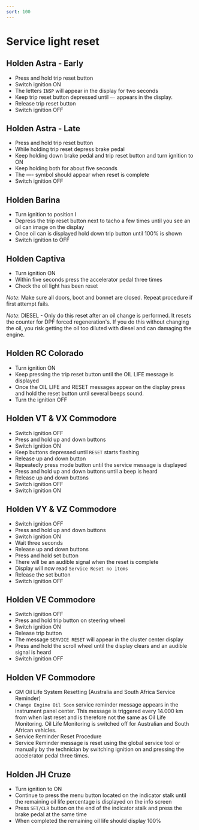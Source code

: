 ```yaml
---
sort: 100
---
```


# Service light reset

## Holden Astra - Early

- Press and hold trip reset button
- Switch ignition ON
- The letters `INSP` will appear in the display for two seconds
- Keep trip reset button depressed until `—-` appears in the display.
- Release trip reset button
- Switch ignition OFF

## Holden Astra - Late

- Press and hold trip reset button
- While holding trip reset depress brake pedal
- Keep holding down brake pedal and trip reset button and turn ignition to ON
- Keep holding both for about five seconds
- The —- symbol should appear when reset is complete
- Switch ignition OFF

## Holden Barina

- Turn ignition to position I
- Depress the trip reset button next to tacho a few times until you see an oil can image on the display
- Once oil can is displayed hold down trip button until 100% is shown
- Switch ignition to OFF

## Holden Captiva

- Turn ignition ON
- Within five seconds press the accelerator pedal three times
- Check the oil light has been reset

_Note_: Make sure all doors, boot and bonnet are closed. Repeat procedure if first attempt fails.

_Note_: DIESEL - Only do this reset after an oil change is performed. It resets the counter for DPF forced regeneration's. If you do this without changing the oil, you risk getting the oil too diluted with diesel and can damaging the engine.

## Holden RC Colorado

- Turn ignition ON
- Keep pressing the trip reset button until the OIL LIFE message is displayed
- Once the OIL LIFE and RESET messages appear on the display press and hold the reset button until several beeps sound.
- Turn the ignition OFF

## Holden VT & VX Commodore

- Switch ignition OFF
- Press and hold up and down buttons
- Switch ignition ON
- Keep buttons depressed until `RESET` starts flashing
- Release up and down button
- Repeatedly press mode button until the service message is displayed
- Press and hold up and down buttons until a beep is heard
- Release up and down buttons
- Switch ignition OFF
- Switch ignition ON

## Holden VY & VZ Commodore

- Switch ignition OFF
- Press and hold up and down buttons
- Switch ignition ON
- Wait three seconds
- Release up and down buttons
- Press and hold set button
- There will be an audible signal when the reset is complete
- Display will now read `Service Reset no items`
- Release the set button
- Switch ignition OFF

## Holden VE Commodore

- Switch ignition OFF
- Press and hold trip button on steering wheel
- Switch ignition ON
- Release trip button
- The message `SERVICE RESET` will appear in the cluster center display
- Press and hold the scroll wheel until the display clears and an audible signal is heard
- Switch ignition OFF

## Holden VF Commodore

- GM Oil Life System Resetting (Australia and South Africa Service Reminder)
- `Change Engine Oil Soon` service reminder message appears in the instrument panel center. This message is triggered every 14.000 km from when last reset and is therefore not the same as Oil Life Monitoring. Oil Life Monitoring is switched off for Australian and South African vehicles.
- Service Reminder Reset Procedure
- Service Reminder message is reset using the global service tool or manually by the technician by switching ignition on and pressing the accelerator pedal three times.

## Holden JH Cruze

- Turn ignition to ON
- Continue to press the menu button located on the indicator stalk until the remaining oil life percentage is displayed on the info screen
- Press `SET/CLR` button on the end of the indicator stalk and press the brake pedal at the same time
- When completed the remaining oil life should display 100%

